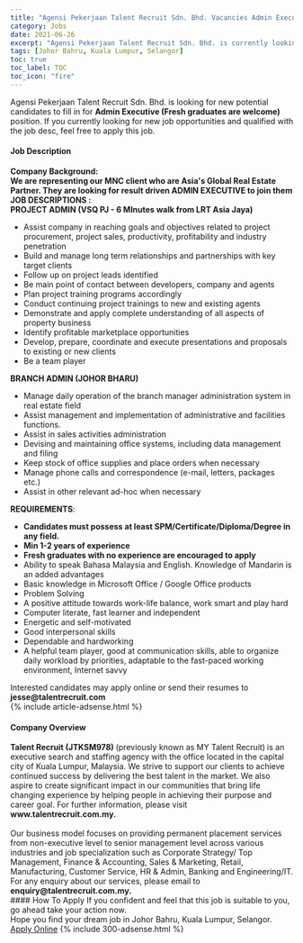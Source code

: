 ```yaml
---
title: "Agensi Pekerjaan Talent Recruit Sdn. Bhd. Vacancies Admin Executive (Fresh graduates are welcome)" 
category: Jobs 
date: 2021-06-26 
excerpt: "Agensi Pekerjaan Talent Recruit Sdn. Bhd. is currently looking for suitable person to fill in the Admin Executive (Fresh graduates are welcome) which based in Johor Bahru, Kuala Lumpur, Selangor" 
tags: [Johor Bahru, Kuala Lumpur, Selangor] 
toc: true 
toc_label: TOC 
toc_icon: "fire" 
--- 
```


<p>Agensi Pekerjaan Talent Recruit Sdn. Bhd. is looking for new potential candidates to fill in for <b>Admin Executive (Fresh graduates are welcome)</b> position. If you currently looking for new job opportunities and qualified with the job desc, feel free to apply this job.
</p><div><div><h4>Job Description</h4></div><div><div><span><div><div><strong>Company Background:</strong><div><strong>We are representing our MNC client who are Asia's Global Real Estate Partner. They are looking for result driven ADMIN EXECUTIVE to join them</strong></div><div><div><strong>JOB DESCRIPTIONS :</strong></div><div><strong>PROJECT ADMIN (VSQ PJ - 6 MInutes walk from LRT Asia Jaya)</strong></div><ul><li>Assist company in reaching goals and objectives related to project procurement, project sales, productivity, profitability and industry penetration</li><li>Build and manage long term relationships and partnerships with key target clients</li><li>Follow up on project leads identified</li><li>Be main point of contact between developers, company and agents</li><li>Plan project training programs accordingly</li><li>Conduct continuing project trainings to new and existing agents</li><li>Demonstrate and apply complete understanding of all aspects of property business</li><li>Identify profitable marketplace opportunities</li><li>Develop, prepare, coordinate and execute presentations and proposals to existing or new clients</li><li>Be a team player</li></ul><div><strong>BRANCH ADMIN (JOHOR BHARU)</strong></div><div><ul><li>Manage daily operation of the branch manager administration system in real estate field</li><li>Assist management and implementation of administrative and facilities functions.</li><li>Assist in sales activities administration</li><li>Devising and maintaining office systems, including data management and filing</li><li>Keep stock of office supplies and place orders when necessary</li><li>Manage phone calls and correspondence (e-mail, letters, packages etc.)</li><li>Assist in other relevant ad-hoc when necessary</li></ul></div><div><strong>REQUIREMENTS</strong>:</div><ul><li><strong>Candidates must possess at least SPM/Certificate/Diploma/Degree in any field.</strong></li><li><strong>Min 1-2 years of experience</strong></li><li><strong>Fresh graduates with no experience are encouraged to apply&#160;</strong></li><li>Ability to speak Bahasa Malaysia and English. Knowledge of Mandarin is an added advantages</li><li>Basic knowledge in Microsoft Office / Google Office products</li><li>Problem Solving</li><li>A positive attitude towards work-life balance, work smart and play hard</li><li>Computer literate, fast learner and independent</li><li>Energetic and self-motivated</li><li>Good interpersonal skills</li><li>Dependable and hardworking</li><li>A helpful team player, good at communication skills, able to organize daily workload by priorities, adaptable to the fast-paced working environment, Internet savvy</li></ul></div></div><div>Interested candidates may apply online or send their resumes to <strong>jesse@talentrecruit.com</strong></div></div></span></div></div></div> 
{% include article-adsense.html %} 
<div><div><h4>Company Overview</h4></div><div><div><span><div><div>
<strong>Talent Recruit (</strong><strong>&#8203;JTKSM978)</strong><strong>&#160;</strong>(previously known as MY Talent Recruit)<strong>&#160;</strong>is an executive search and staffing agency with the office located in the capital city of Kuala Lumpur, Malaysia. We strive to support our clients to achieve continued success by delivering the best talent in the market. We also aspire to create significant impact in our communities that bring life changing experience by helping people in achieving their purpose and career goal. For further information, please visit <strong>www.talentrecruit.com.my.</strong></div>
<div>
<br>
	Our business model focuses on providing permanent placement services from non-executive level to senior management level across various industries and job specialization such as Corporate Strategy/ Top Management, Finance &amp; Accounting, Sales &amp; Marketing, Retail, Manufacturing, Customer Service, HR &amp; Admin, Banking and Engineering/IT.</div>
<div>
	For any enquiry about our services, please email to <strong>enquiry@talentrecruit.com.my.</strong></div></div></span></div></div></div> 
#### How To Apply 
If you confident and feel that this job is suitable to you, go ahead take your action now. <br/> 
Hope you find your dream job in Johor Bahru, Kuala Lumpur, Selangor. <br/> 
<a href="https://www.jobstreet.com.my/en/job/admin-executive-fresh-graduates-are-welcome-4599581?jobId=jobstreet-my-job-4599581&" class="btn btn--info" target="_blank" rel="nofollow noopenner">Apply Online</a> 
{% include 300-adsense.html %} 